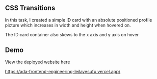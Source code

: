 ## CSS Transitions

In this task, I created a simple ID card with an absolute positioned profile picture which increases in width and height when hovered on.

The ID card container also skews to the x axis and y axis on hover

## Demo

View the deployed website here

https://ada-frontend-engineering-leilayesufu.vercel.app/
